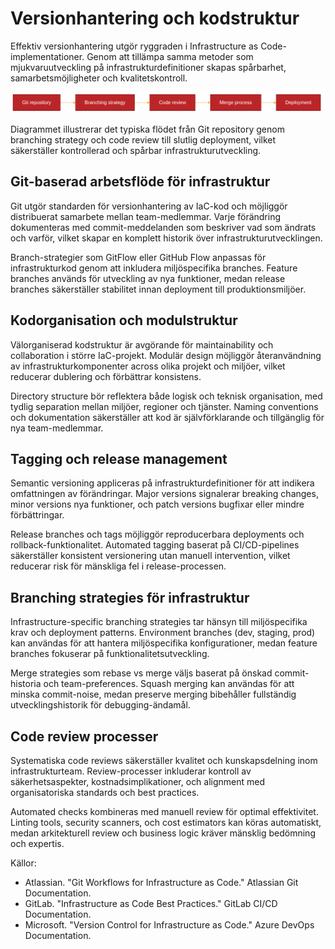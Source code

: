 # Versionhantering och kodstruktur

Effektiv versionhantering utgör ryggraden i Infrastructure as Code-implementationer. Genom att tillämpa samma metoder som mjukvaruutveckling på infrastrukturdefinitioner skapas spårbarhet, samarbetsmöjligheter och kvalitetskontroll.

![Versionhantering och kodstruktur](images/diagram_03_kapitel2.png)

Diagrammet illustrerar det typiska flödet från Git repository genom branching strategy och code review till slutlig deployment, vilket säkerställer kontrollerad och spårbar infrastrukturutveckling.

## Git-baserad arbetsflöde för infrastruktur

Git utgör standarden för versionhantering av IaC-kod och möjliggör distribuerat samarbete mellan team-medlemmar. Varje förändring dokumenteras med commit-meddelanden som beskriver vad som ändrats och varför, vilket skapar en komplett historik över infrastrukturutvecklingen.

Branch-strategier som GitFlow eller GitHub Flow anpassas för infrastrukturkod genom att inkludera miljöspecifika branches. Feature branches används för utveckling av nya funktioner, medan release branches säkerställer stabilitet innan deployment till produktionsmiljöer.

## Kodorganisation och modulstruktur

Välorganiserad kodstruktur är avgörande för maintainability och collaboration i större IaC-projekt. Modulär design möjliggör återanvändning av infrastrukturkomponenter across olika projekt och miljöer, vilket reducerar dublering och förbättrar konsistens.

Directory structure bör reflektera både logisk och teknisk organisation, med tydlig separation mellan miljöer, regioner och tjänster. Naming conventions och dokumentation säkerställer att kod är självförklarande och tillgänglig för nya team-medlemmar.

## Tagging och release management

Semantic versioning appliceras på infrastrukturdefinitioner för att indikera omfattningen av förändringar. Major versions signalerar breaking changes, minor versions nya funktioner, och patch versions bugfixar eller mindre förbättringar.

Release branches och tags möjliggör reproducerbara deployments och rollback-funktionalitet. Automated tagging baserat på CI/CD-pipelines säkerställer konsistent versionering utan manuell intervention, vilket reducerar risk för mänskliga fel i release-processen.

## Branching strategies för infrastruktur

Infrastructure-specific branching strategies tar hänsyn till miljöspecifika krav och deployment patterns. Environment branches (dev, staging, prod) kan användas för att hantera miljöspecifika konfigurationer, medan feature branches fokuserar på funktionalitetsutveckling.

Merge strategies som rebase vs merge väljs baserat på önskad commit-historia och team-preferences. Squash merging kan användas för att minska commit-noise, medan preserve merging bibehåller fullständig utvecklingshistorik för debugging-ändamål.

## Code review processer

Systematiska code reviews säkerställer kvalitet och kunskapsdelning inom infrastrukturteam. Review-processer inkluderar kontroll av säkerhetsaspekter, kostnadsimplikationer, och alignment med organisatoriska standards och best practices.

Automated checks kombineras med manuell review för optimal effektivitet. Linting tools, security scanners, och cost estimators kan köras automatiskt, medan arkitekturell review och business logic kräver mänsklig bedömning och expertis.

Källor:
- Atlassian. "Git Workflows for Infrastructure as Code." Atlassian Git Documentation.
- GitLab. "Infrastructure as Code Best Practices." GitLab CI/CD Documentation.
- Microsoft. "Version Control for Infrastructure as Code." Azure DevOps Documentation.